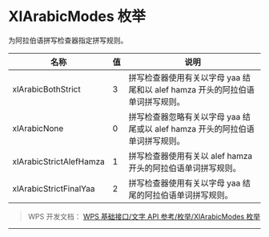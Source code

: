 # XlArabicModes 枚举

为阿拉伯语拼写检查器指定拼写规则。

| 名称                    | 值  | 说明                                                                          |
|-------------------------|-----|-------------------------------------------------------------------------------|
| xlArabicBothStrict      | 3   | 拼写检查器使用有关以字母 yaa 结尾和以 alef hamza 开头的阿拉伯语单词拼写规则。 |
| xlArabicNone            | 0   | 拼写检查器忽略有关以字母 yaa 结尾或以 alef hamza 开头的阿拉伯语单词拼写规则。 |
| xlArabicStrictAlefHamza | 1   | 拼写检查器使用有关以 alef hamza 开头的阿拉伯语单词拼写规则。                  |
| xlArabicStrictFinalYaa  | 2   | 拼写检查器使用有关以字母 yaa 结尾的阿拉伯语单词拼写规则。                     |

> WPS 开发文档： [WPS 基础接口/文字 API 参考/枚举/XlArabicModes 枚举](https://qn.cache.wpscdn.cn/encs/doc/office_v19/topics/WPS%20%E5%9F%BA%E7%A1%80%E6%8E%A5%E5%8F%A3/%E6%96%87%E5%AD%97%20API%20%E5%8F%82%E8%80%83/%E6%9E%9A%E4%B8%BE/XlArabicModes%20%E6%9E%9A%E4%B8%BE.html)

------------------------------------------------------------------------

